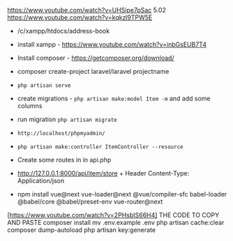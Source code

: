 https://www.youtube.com/watch?v=UHSipe7pSac 5.02
https://www.youtube.com/watch?v=kqkzl9TPW5E

- /c/xampp/htdocs/address-book

- install xampp - https://www.youtube.com/watch?v=inbGsEUB7T4
- Install composer - https://getcomposer.org/download/
- composer create-project laravel/laravel projectname
- ``` php artisan serve ```

- create migrations - ``` php artisan make:model Item -m ``` and add some columns
- run migration ``` php artisan migrate ```
- ```http://localhost/phpmyadmin/ ```

- ``` php artisan make:controller ItemController --resource ```
- Create some routes in in api.php
- http://127.0.0.1:8000/api/item/store + Header Content-Type: Application/json

- npm install vue@next vue-loader@next @vue/compiler-sfc babel-loader @babel/core @babel/preset-env
 vue-router@next

[https://www.youtube.com/watch?v=2PHsbIS66H4]
 THE CODE TO COPY AND PASTE
composer install 
mv .env.example .env 
php artisan cache:clear 
composer dump-autoload 
php artisan key:generate
